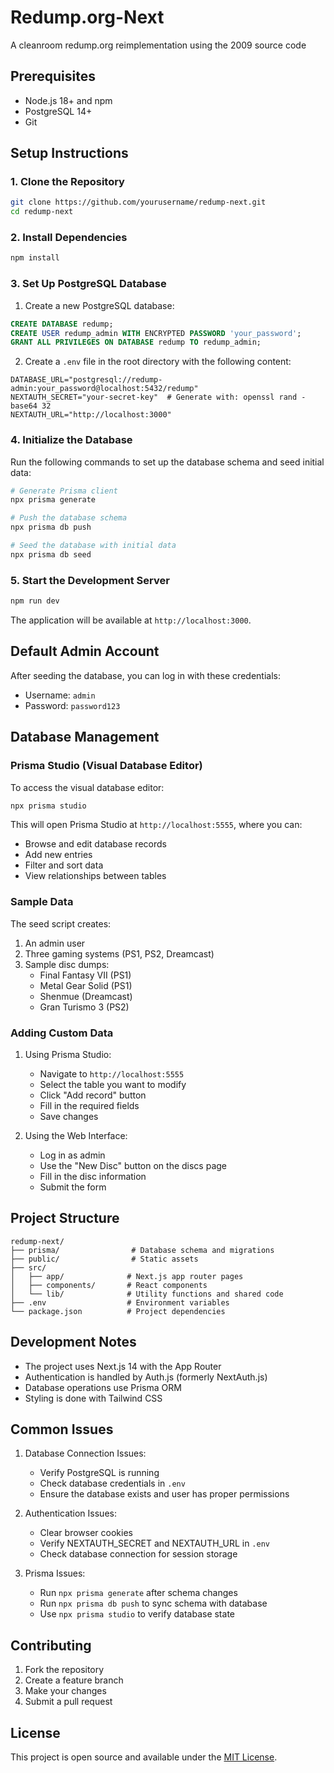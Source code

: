 # Redump.org-Next
A cleanroom redump.org reimplementation using the 2009 source code

## Prerequisites

- Node.js 18+ and npm
- PostgreSQL 14+
- Git

## Setup Instructions

### 1. Clone the Repository

```bash
git clone https://github.com/yourusername/redump-next.git
cd redump-next
```

### 2. Install Dependencies

```bash
npm install
```

### 3. Set Up PostgreSQL Database

1. Create a new PostgreSQL database:
```sql
CREATE DATABASE redump;
CREATE USER redump_admin WITH ENCRYPTED PASSWORD 'your_password';
GRANT ALL PRIVILEGES ON DATABASE redump TO redump_admin;
```

2. Create a `.env` file in the root directory with the following content:
```env
DATABASE_URL="postgresql://redump-admin:your_password@localhost:5432/redump"
NEXTAUTH_SECRET="your-secret-key"  # Generate with: openssl rand -base64 32
NEXTAUTH_URL="http://localhost:3000"
```

### 4. Initialize the Database

Run the following commands to set up the database schema and seed initial data:

```bash
# Generate Prisma client
npx prisma generate

# Push the database schema
npx prisma db push

# Seed the database with initial data
npx prisma db seed
```

### 5. Start the Development Server

```bash
npm run dev
```

The application will be available at `http://localhost:3000`.

## Default Admin Account

After seeding the database, you can log in with these credentials:
- Username: `admin`
- Password: `password123`

## Database Management

### Prisma Studio (Visual Database Editor)

To access the visual database editor:

```bash
npx prisma studio
```

This will open Prisma Studio at `http://localhost:5555`, where you can:
- Browse and edit database records
- Add new entries
- Filter and sort data
- View relationships between tables

### Sample Data

The seed script creates:
1. An admin user
2. Three gaming systems (PS1, PS2, Dreamcast)
3. Sample disc dumps:
   - Final Fantasy VII (PS1)
   - Metal Gear Solid (PS1)
   - Shenmue (Dreamcast)
   - Gran Turismo 3 (PS2)

### Adding Custom Data

1. Using Prisma Studio:
   - Navigate to `http://localhost:5555`
   - Select the table you want to modify
   - Click "Add record" button
   - Fill in the required fields
   - Save changes

2. Using the Web Interface:
   - Log in as admin
   - Use the "New Disc" button on the discs page
   - Fill in the disc information
   - Submit the form

## Project Structure

```
redump-next/
├── prisma/                # Database schema and migrations
├── public/                # Static assets
├── src/
│   ├── app/              # Next.js app router pages
│   ├── components/       # React components
│   └── lib/              # Utility functions and shared code
├── .env                  # Environment variables
└── package.json          # Project dependencies
```

## Development Notes

- The project uses Next.js 14 with the App Router
- Authentication is handled by Auth.js (formerly NextAuth.js)
- Database operations use Prisma ORM
- Styling is done with Tailwind CSS

## Common Issues

1. Database Connection Issues:
   - Verify PostgreSQL is running
   - Check database credentials in `.env`
   - Ensure the database exists and user has proper permissions

2. Authentication Issues:
   - Clear browser cookies
   - Verify NEXTAUTH_SECRET and NEXTAUTH_URL in `.env`
   - Check database connection for session storage

3. Prisma Issues:
   - Run `npx prisma generate` after schema changes
   - Run `npx prisma db push` to sync schema with database
   - Use `npx prisma studio` to verify database state

## Contributing

1. Fork the repository
2. Create a feature branch
3. Make your changes
4. Submit a pull request

## License

This project is open source and available under the [MIT License](LICENSE).

